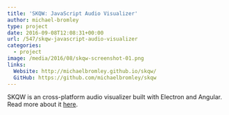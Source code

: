 ```yaml
---
title: 'SKQW: JavaScript Audio Visualizer'
author: michael-bromley
type: project
date: 2016-09-08T12:08:31+00:00
url: /547/skqw-javascript-audio-visualizer
categories:
  - project
image: /media/2016/08/skqw-screenshot-01.png
links: 
  Website: http://michaelbromley.github.io/skqw/
  GitHub: https://github.com/michaelbromley/skqw
---
```

SKQW is an cross-platform audio visualizer built with Electron and Angular. Read more about it [here](https://www.michaelbromley.co.uk/blog/541/an-early-look-at-skqw-javascript-audio-visualizer).
